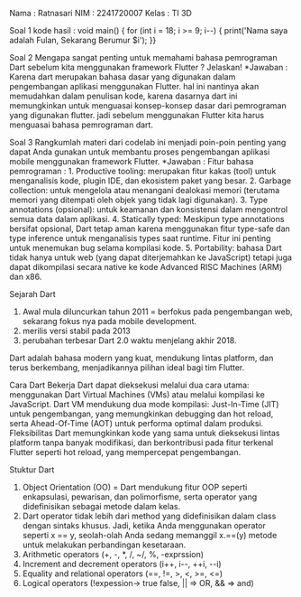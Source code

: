 Nama : Ratnasari
NIM : 2241720007
Kelas : TI 3D

Soal 1
kode hasil :
void main() {
for (int i = 18; i >= 9; i--) {
print('Nama saya adalah Fulan, Sekarang Berumur $i');
}}

Soal 2
Mengapa sangat penting untuk memahami bahasa pemrograman Dart
sebelum kita menggunakan framework Flutter ? Jelaskan!
\*Jawaban :
Karena dart merupakan bahasa dasar yang digunakan dalam
pengembangan aplikasi menggunakan Flutter. hal ini
nantinya akan memudahkan dalam penulisan kode, karena dasarnya dart ini
memungkinkan untuk menguasai konsep-konsep dasar dari pemrograman
yang digunakan flutter. jadi sebelum menggunakan
Flutter kita harus menguasai bahasa pemrograman dart.

Soal 3
Rangkumlah materi dari codelab ini menjadi poin-poin penting yang dapat Anda
gunakan untuk membantu proses pengembangan aplikasi mobile menggunakan framework Flutter.
\*Jawaban :
Fitur bahasa pemrograman : 1. Productive tooling: merupakan fitur kakas (tool) untuk menganalisis kode,
plugin IDE, dan ekosistem paket yang besar. 2. Garbage collection: untuk mengelola atau menangani dealokasi memori
(terutama memori yang ditempati oleh objek yang tidak lagi digunakan). 3. Type annotations (opsional): untuk keamanan dan konsistensi dalam
mengontrol semua data dalam aplikasi. 4. Statically typed: Meskipun type annotations bersifat opsional,
Dart tetap aman karena menggunakan fitur type-safe dan type inference
untuk menganalisis types saat runtime. Fitur ini penting
untuk menemukan bug selama kompilasi kode. 5. Portability: bahasa Dart tidak hanya untuk web
(yang dapat diterjemahkan ke JavaScript) tetapi juga dapat dikompilasi
secara native ke kode Advanced RISC Machines (ARM) dan x86.

Sejarah Dart

1. Awal mula diluncurkan tahun 2011 = berfokus pada pengembangan web, sekarang fokus nya pada mobile development.
2. merilis versi stabil pada 2013
3. perubahan terbesar Dart 2.0 waktu menjelang akhir 2018.

Dart adalah bahasa modern yang kuat, mendukung lintas platform, dan terus berkembang,
menjadikannya pilihan ideal bagi tim Flutter.

Cara Dart Bekerja
Dart dapat dieksekusi melalui dua cara utama:
menggunakan Dart Virtual Machines (VMs) atau melalui kompilasi ke JavaScript.
Dart VM mendukung dua mode kompilasi: Just-In-Time (JIT) untuk pengembangan,
yang memungkinkan debugging dan hot reload,
serta Ahead-Of-Time (AOT) untuk performa optimal dalam produksi.
Fleksibilitas Dart memungkinkan kode yang sama untuk dieksekusi lintas platform tanpa
banyak modifikasi, dan berkontribusi pada fitur terkenal Flutter seperti hot reload,
yang mempercepat pengembangan.

Stuktur Dart

1. Object Orientation (OO) = Dart mendukung fitur OOP seperti enkapsulasi,
   pewarisan, dan polimorfisme, serta operator yang didefinisikan sebagai metode dalam kelas.
2. Dart operator tidak lebih dari method yang didefinisikan dalam class dengan sintaks khusus.
   Jadi, ketika Anda menggunakan operator seperti x == y, seolah-olah Anda sedang memanggil
   x.==(y) metode untuk melakukan perbandingan kesetaraan.
3. Arithmetic operators (+, -, \*, /, ~/, %, -exprssion)
4. Increment and decrement operators (i++, i--, ++i, --i)
5. Equality and relational operators (==, !=, >, <, >=, <=)
6. Logical operators (!expession-> true false, || => OR, && => and)
